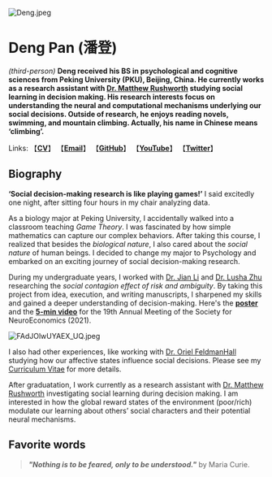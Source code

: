 ![Deng.jpeg](https://i.loli.net/2021/09/30/IQ1enLEGduXT6rU.jpg)

# **Deng Pan** (潘登)
*(third-person)* **Deng received his BS in psychological and cognitive sciences from Peking University (PKU), Beijing, China. He currently works as a research assistant with [Dr. Matthew Rushworth](https://www.psy.ox.ac.uk/team/matthew-rushworth) studying social learning in decision making. His research interests focus on understanding the neural and computational mechanisms underlying our social decisions. Outside of research, he enjoys reading novels, swimming, and mountain climbing. Actually, his name in Chinese means ‘climbing’.**

Links: 【**[CV](https://drive.google.com/file/d/1UOVdEJ-73dayJyEYB4PHvwTYgMKl3LDk/view)**】 【**[Email](mailto:pandeng012@gmail.com)**】 【**[GitHub](https://github.com/DengPan012)**】 【**[YouTube](https://www.youtube.com/channel/UCdZZReasw8_vSxyNRPIsbQQ/videos)**】 【**[Twitter](https://twitter.com/DengPan18)**】  
  


## Biography
**‘Social decision-making research is like playing games!’** I said excitedly one night, after sitting four hours in my chair analyzing data. 

As a biology major at Peking University, I accidentally walked into a classroom teaching *Game Theory*. I was fascinated by how simple mathematics can capture our complex behaviors. After taking this course, I realized that besides the *biological nature*, I also cared about the *social nature* of human beings. I decided to change my major to Psychology and embarked on an exciting journey of social decision-making research.


During my undergraduate years, I worked with [Dr. Jian Li](https://scholar.google.com/citations?user=IBegxO0AAAAJ&hl=zh-CN&oi=sra) and [Dr. Lusha Zhu](https://www.lushazhu.com/) researching the *social contagion effect of risk and ambiguity*. By taking this project from idea, execution, and writing manuscripts, I sharpened my skills and gained a deeper understanding of decision-making. Here's the **[poster](https://drive.google.com/file/d/1TOuwy4HdkGKfYsuEDQ6a8gEHTsoQ1dWq/view)** and the **[5-min video](https://www.youtube.com/watch?v=JPtiRqOq7Rg)** for the 19th Annual Meeting of the Society for NeuroEconomics (2021).

![FAdJOlwUYAEX_UQ.jpeg](https://i.loli.net/2021/09/30/i8HCYAObjdp6DgZ.jpg)


I also had other experiences, like working with [Dr. Oriel FeldmanHall](http://www.feldmanhalllab.com/) studying how our affective states influence social decisions. Please see my [Curriculum Vitae](https://drive.google.com/file/d/1UOVdEJ-73dayJyEYB4PHvwTYgMKl3LDk/view) for more details.


After graduatation, I work currently as a research assistant with [Dr. Matthew Rushworth](https://www.psy.ox.ac.uk/team/matthew-rushworth) investigating social learning during decision making. I am interested in how the global reward states of the environment (poor/rich) modulate our learning about others’ social characters and their potential neural mechanisms.




## Favorite words
> ***"Nothing is to be feared, only to be understood."*** by Maria Curie.
